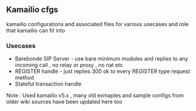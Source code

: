 ## Kamailio cfgs

kamailio configurations and associated files for various usecases and role that kamailio can fit into

### Usecases 
* Barebonde SIP Server - use bare minimum modules and replies to any incoming call , no relay or proxy , no nat etc
* REGISTER handle - just replies 300 ok to every REGISTER type request method
* Stateful transaction handle 

Note : Used kamailio v5.x , many old exmaples and sample configs from older wiki sources have been updated here too